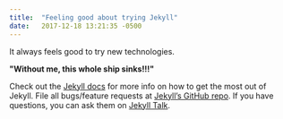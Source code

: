 ```yaml
---
title:  "Feeling good about trying Jekyll"
date:   2017-12-18 13:21:35 -0500
---
```


It always feels good to try new technologies.

**"Without me, this whole ship sinks!!!"**

Check out the [Jekyll docs][jekyll-docs] for more info on how to get the most out of Jekyll. File all bugs/feature requests at [Jekyll’s GitHub repo][jekyll-gh]. If you have questions, you can ask them on [Jekyll Talk][jekyll-talk].

[jekyll-docs]: https://jekyllrb.com/docs/home
[jekyll-gh]:   https://github.com/jekyll/jekyll
[jekyll-talk]: https://talk.jekyllrb.com/